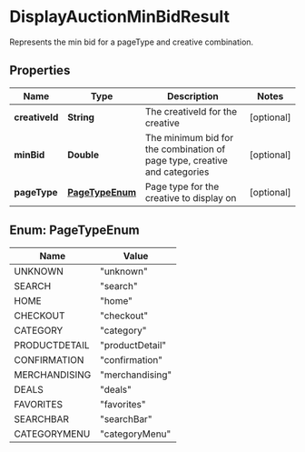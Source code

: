

# DisplayAuctionMinBidResult

Represents the min bid for a pageType and creative combination.

## Properties

| Name | Type | Description | Notes |
|------------ | ------------- | ------------- | -------------|
|**creativeId** | **String** | The creativeId for the creative |  [optional] |
|**minBid** | **Double** | The minimum bid for the combination of page type, creative and categories |  [optional] |
|**pageType** | [**PageTypeEnum**](#PageTypeEnum) | Page type for the creative to display on |  [optional] |



## Enum: PageTypeEnum

| Name | Value |
|---- | -----|
| UNKNOWN | &quot;unknown&quot; |
| SEARCH | &quot;search&quot; |
| HOME | &quot;home&quot; |
| CHECKOUT | &quot;checkout&quot; |
| CATEGORY | &quot;category&quot; |
| PRODUCTDETAIL | &quot;productDetail&quot; |
| CONFIRMATION | &quot;confirmation&quot; |
| MERCHANDISING | &quot;merchandising&quot; |
| DEALS | &quot;deals&quot; |
| FAVORITES | &quot;favorites&quot; |
| SEARCHBAR | &quot;searchBar&quot; |
| CATEGORYMENU | &quot;categoryMenu&quot; |



